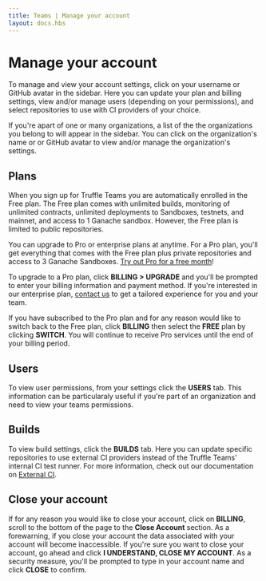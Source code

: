 ```yaml
---
title: Teams | Manage your account
layout: docs.hbs
---
```


# Manage your account

To manage and view your account settings, click on your username or GitHub avatar in the sidebar. Here you can update your plan and billing settings, view and/or manage users (depending on your permissions), and select repositories to use with CI providers of your choice.

If you're apart of one or many organizations, a list of the the organizations you belong to will appear in the sidebar. You can click on the organization's name or or GitHub avatar to view and/or manage the organization's settings.

## Plans

When you sign up for Truffle Teams you are automatically enrolled in the Free plan. The Free plan comes with unlimited builds, monitoring of unlimited contracts, unlimited deployments to Sandboxes, testnets, and mainnet, and access to 1 Ganache sandbox. However, the Free plan is limited to public repositories.

You can upgrade to Pro or enterprise plans at anytime. For a Pro plan, you'll get everything that comes with the Free plan plus private repositories and access to 3 Ganache Sandboxes. <a href="/docs/teams/account/claim-a-1-month-trial">Try out Pro for a free month</a>!

To upgrade to a Pro plan, click **BILLING > UPGRADE** and you'll be prompted to enter your billing information and payment method. If you're interested in our enterprise plan, <a href="mailto:sales@trufflesuite.com" target="_blank" rel="noopener noreferrer" class="sc-dymIpo jtCNSr sc-ktHwxA isqCSL">contact us</a> to get a tailored experience for you and your team.

If you have subscribed to the Pro plan and for any reason would like to switch back to the Free plan, click **BILLING** then select the **FREE** plan by clicking **<span class="inline-button">SWITCH</span>**. You will continue to receive Pro services until the end of your billing period.

## Users

To view user permissions, from your settings click the **USERS** tab. This information can be particularaly useful if you're part of an organization and need to view your teams permissions.

## Builds

To view build settings, click the **BUILDS** tab. Here you can update specific repositories to use external CI providers instead of the Truffle Teams' internal CI test runner. For more information, check out our documentation on  <a href="/docs/teams/testing/external-ci">External CI</a>.

## Close your account

If for any reason you would like to close your account, click on **BILLING**, scroll to the bottom of the page to the **Close Account** section. As a forewarning, if you close your account the data associated with your account will become inaccessible. If you're sure you want to close your account, go ahead and click **<span class="inline-button red">I UNDERSTAND, CLOSE MY ACCOUNT</span>**. As a security measure, you'll be prompted to type in your account name and click **<span class="inline-button">CLOSE</span>** to confirm.
